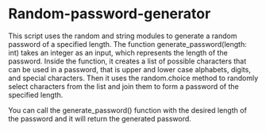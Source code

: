 # Random-password-generator
This script uses the random and string modules to generate a random password of a specified length. The function generate_password(length: int) takes an integer as an input, which represents the length of the password. Inside the function, it creates a list of possible characters that can be used in a password, that is upper and lower case alphabets, digits, and special characters. Then it uses the random.choice method to randomly select characters from the list and join them to form a password of the specified length.

You can call the generate_password() function with the desired length of the password and it will return the generated password.
